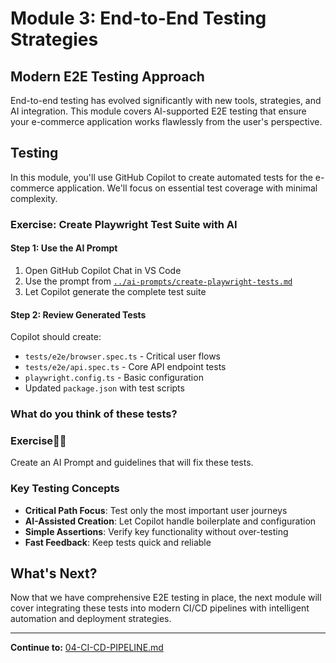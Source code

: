 # Module 3: End-to-End Testing Strategies

## Modern E2E Testing Approach

End-to-end testing has evolved significantly with new tools, strategies, and AI integration. This module covers AI-supported E2E testing that ensure your e-commerce application works flawlessly from the user's perspective.

## Testing

In this module, you'll use GitHub Copilot to create automated tests for the e-commerce application. We'll focus on essential test coverage with minimal complexity.

### Exercise: Create Playwright Test Suite with AI

#### Step 1: Use the AI Prompt

1. Open GitHub Copilot Chat in VS Code
2. Use the prompt from [`../ai-prompts/create-playwright-tests.md`](../ai-prompts/create-playwright-tests.md)
3. Let Copilot generate the complete test suite

#### Step 2: Review Generated Tests

Copilot should create:

- `tests/e2e/browser.spec.ts` - Critical user flows
- `tests/e2e/api.spec.ts` - Core API endpoint tests
- `playwright.config.ts` - Basic configuration
- Updated `package.json` with test scripts

### What do you think of these tests?

### Exercise🏋️‍♂️

Create an AI Prompt and guidelines that will fix these tests.

### Key Testing Concepts

- **Critical Path Focus**: Test only the most important user journeys
- **AI-Assisted Creation**: Let Copilot handle boilerplate and configuration
- **Simple Assertions**: Verify key functionality without over-testing
- **Fast Feedback**: Keep tests quick and reliable

## What's Next?

Now that we have comprehensive E2E testing in place, the next module will cover integrating these tests into modern CI/CD pipelines with intelligent automation and deployment strategies.

---

**Continue to:** [04-CI-CD-PIPELINE.md](./04-CI-CD-PIPELINE.md)
